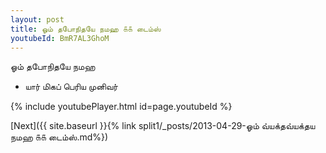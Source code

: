 ```yaml
---
layout: post
title: ஓம் தபோநிதயே நமஹ ௧௧ டைம்ஸ்
youtubeId: BmR7AL3GhoM
---
```

 
 
 ஓம் தபோநிதயே நமஹ  
 
 -  யார் மிகப் பெரிய முனிவர் 
 
  
 
  
 
 
 
 
 
 


{% include youtubePlayer.html id=page.youtubeId %}
 
[Next]({{ site.baseurl }}{% link  split1/_posts/2013-04-29-ஓம் வ்யக்தவ்யக்தய நமஹ ௧௧ டைம்ஸ்.md%})
 
